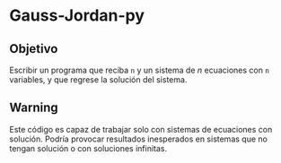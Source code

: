 # Gauss-Jordan-py

## Objetivo

Escribir un programa que reciba `n` y un sistema de $n$ ecuaciones con `n` variables, y que regrese la solución del sistema.

## Warning

Este código es capaz de trabajar solo con sistemas de ecuaciones con solución. Podría provocar resultados inesperados en sistemas que no tengan solución o con soluciones infinitas.





